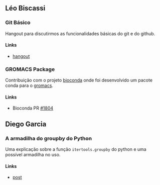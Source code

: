 ## Léo Biscassi
### Git Básico
Hangout para discutirmos as funcionalidades básicas do git e do github.
#### Links
* [hangout](https://plus.google.com/events/cn9sqr79dfotngr5acrjc1a2jcs)

### GROMACS Package
Contribuição com o projeto [bioconda](https://github.com/bioconda/bioconda-recipes) onde foi desenvolvido um pacote conda para o [gromacs](http://www.gromacs.org/).
#### Links
* Bioconda PR [#1804](https://github.com/bioconda/bioconda-recipes/pull/1804)

## Diego Garcia
### A armadilha do groupby do Python
Uma explicação sobre a função `itertools.groupby` do python e uma possível armadilha no uso.
#### Links
* [post](http://www.diego-garcia.info/2016/06/24/a-armadilha-do-groupby-do-python/)
